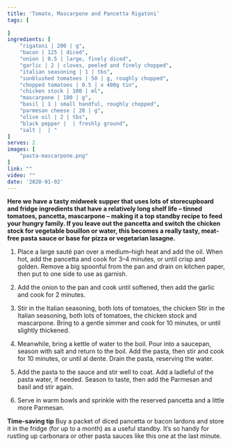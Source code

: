 ```yaml
---
title: 'Tomato, Mascarpone and Pancetta Rigatoni'
tags: [
    
]
ingredients: [
    "rigatoni | 200 | g",
    "bacon | 125 | diced",
    "onion | 0.5 | large, finely diced",
    "garlic | 2 | cloves, peeled and finely chopped",
    "italian seasoning | 1 | tbs",
    "sunblushed tomatoes | 50 | g, roughly chopped",
    "chopped tomatoes | 0.5 | x 400g tin",
    "chicken stock | 100 | ml",
    "mascarpone | 100 | g",
    "basil | 1 | small handful, roughly chopped",
    "parmesan cheese | 20 | g",
    "olive oil | 2 | tbs",
    "black pepper |  | freshly ground",
    "salt |  | "
]
serves: 2
images: [
    "pasta-mascarpone.png"
]
link: ""
video: ""
date: '2020-01-02'
---
```


**Here we have a tasty midweek supper that uses lots of storecupboard and fridge ingredients that have a relatively long shelf
life – tinned tomatoes, pancetta, mascarpone – making it a top
standby recipe to feed your hungry family. If you leave out the
pancetta and switch the chicken stock for vegetable bouillon or
water, this becomes a really tasty, meat-free pasta sauce or base
for pizza or vegetarian lasagne.**

1. Place a large sauté pan over a medium–high heat and add the
oil. When hot, add the pancetta and cook for 3–4 minutes, or
until crisp and golden. Remove a big spoonful from the pan and
drain on kitchen paper, then put to one side to use as garnish.

2. Add the onion to the pan and cook until softened, then add the
garlic and cook for 2 minutes.

3. Stir in the Italian seasoning, both lots of tomatoes, the chicken
Stir in the Italian seasoning, both lots of tomatoes, the chicken
stock and mascarpone. Bring to a gentle simmer and cook for
10 minutes, or until slightly thickened.

4. Meanwhile, bring a kettle of water to the boil. Pour into a
saucepan, season with salt and return to the boil. Add the pasta,
then stir and cook for 10 minutes, or until al dente. Drain the
pasta, reserving the water.

5. Add the pasta to the sauce and stir well to coat. Add a ladleful
of the pasta water, if needed. Season to taste, then add the
Parmesan and basil and stir again.

6. Serve in warm bowls and sprinkle with the reserved pancetta
and a little more Parmesan.

**Time-saving tip**
Buy a packet of diced pancetta or bacon lardons and store it in
the fridge (for up to a month) as a useful standby. It’s so handy
for rustling up carbonara or other pasta sauces like this one at
the last minute.